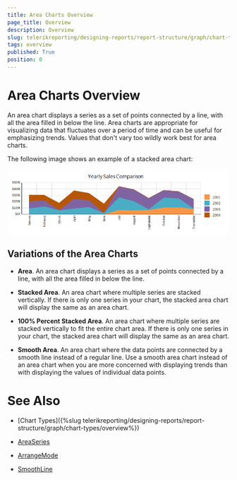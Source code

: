 ```yaml
---
title: Area Charts Overview
page_title: Overview 
description: Overview
slug: telerikreporting/designing-reports/report-structure/graph/chart-types/area-charts/overview
tags: overview
published: True
position: 0
---
```


# Area Charts Overview

An area chart displays a series as a set of points connected by a line, with all the area filled in below the line. Area charts are appropriate for visualizing data that fluctuates over a period of time and can be useful for emphasizing trends. Values that don't vary too wildly work best for area charts. 

The following image shows an example of a stacked area chart: 

  ![Stacked Area Chart](images/Graph/StackedAreaChart.png)

## Variations of the Area Charts

* __Area__. An area chart displays a series as a set of points connected by a line, with all the area filled in below the line. 

* __Stacked Area__. An area chart where multiple series are stacked vertically. If there is only one series in your chart, the stacked area chart will display the same as an area chart. 

* __100% Percent Stacked Area__. An area chart where multiple series are stacked vertically to fit the entire chart area. If there is only one series in your chart, the stacked area chart will display the same as an area chart. 

* __Smooth Area__. An area chart where the data points are connected by a smooth line instead of a regular line. Use a smooth area chart instead of an area chart when you are more concerned with displaying trends than with displaying the values of individual data points. 


# See Also

* [Chart Types]({%slug telerikreporting/designing-reports/report-structure/graph/chart-types/overview%}) 

* [AreaSeries](/reporting/api/Telerik.Reporting.AreaSeries)  

* [ArrangeMode](/reporting/api/Telerik.Reporting.GraphSeries2D#Telerik_Reporting_GraphSeries2D_ArrangeMode)  

* [SmoothLine](/reporting/api/Telerik.Reporting.AreaSeries#Telerik_Reporting_AreaSeries_SmoothLine)
